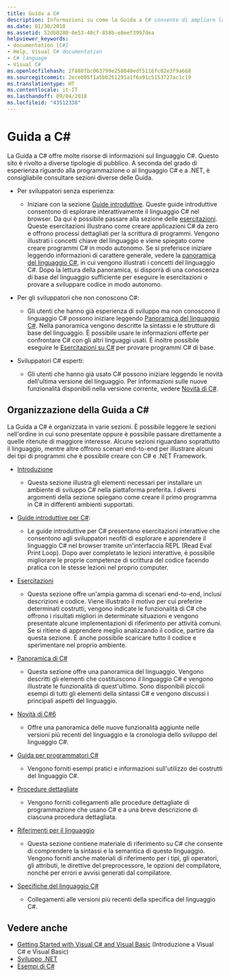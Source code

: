 ```yaml
---
title: Guida a C#
description: Informazioni su come la Guida a C# consente di ampliare la propria conoscenza del linguaggio C# agli sviluppatori sia nuovi che esperti.
ms.date: 01/30/2018
ms.assetid: 52db8280-0e53-40cf-858b-e8eef3997dea
helpviewer_keywords:
- documentation [C#]
- Help, Visual C# documentation
- C# language
- Visual C#
ms.openlocfilehash: 2f888fbc063799e258040edf5116fc02e3f9a668
ms.sourcegitcommit: 2eceb05f1a5bb261291a1f6a91c5153727ac1c19
ms.translationtype: HT
ms.contentlocale: it-IT
ms.lasthandoff: 09/04/2018
ms.locfileid: "43512338"
---
```

# <a name="c-guide"></a>Guida a C#

La Guida a C# offre molte risorse di informazioni sul linguaggio C#. Questo sito è rivolto a diverse tipologie di pubblico. A seconda del grado di esperienza riguardo alla programmazione o al linguaggio C# e a .NET, è consigliabile consultare sezioni diverse delle Guida.

* Per sviluppatori senza esperienza:
  * Iniziare con la sezione [Guide introduttive](quick-starts/index.md). Queste guide introduttive consentono di esplorare interattivamente il linguaggio C# nel browser. Da qui è possibile passare alla sezione delle [esercitazioni](tutorials/index.md). Queste esercitazioni illustrano come creare applicazioni C# da zero e offrono processi dettagliati per la scrittura di programmi. Vengono illustrati i concetti chiave del linguaggio e viene spiegato come creare programmi C# in modo autonomo. Se si preferisce iniziare leggendo informazioni di carattere generale, vedere la [panoramica del linguaggio C#](tour-of-csharp/index.md), in cui vengono illustrati i concetti del linguaggio C#. Dopo la lettura della panoramica, si disporrà di una conoscenza di base del linguaggio sufficiente per eseguire le esercitazioni o provare a sviluppare codice in modo autonomo.

* Per gli sviluppatori che non conoscono C#:
  * Gli utenti che hanno già esperienza di sviluppo ma non conoscono il linguaggio C# possono iniziare leggendo [Panoramica del linguaggio C#](tour-of-csharp/index.md). Nella panoramica vengono descritte la sintassi e le strutture di base del linguaggio. È possibile usare le informazioni offerte per confrontare C# con gli altri linguaggi usati. È inoltre possibile eseguire le [Esercitazioni su C#](tutorials/index.md) per provare programmi C# di base.

* Sviluppatori C# esperti:
  * Gli utenti che hanno già usato C# possono iniziare leggendo le novità dell'ultima versione del linguaggio. Per informazioni sulle nuove funzionalità disponibili nella versione corrente, vedere [Novità di C#](whats-new/index.md).

## <a name="how-the-c-guide-is-organized"></a>Organizzazione della Guida a C#

La Guida a C# è organizzata in varie sezioni. È possibile leggere le sezioni nell'ordine in cui sono presentate oppure è possibile passare direttamente a quelle ritenute di maggiore interesse. Alcune sezioni riguardano soprattutto il linguaggio, mentre altre offrono scenari end-to-end per illustrare alcuni dei tipi di programmi che è possibile creare con C# e .NET Framework.

* [Introduzione](getting-started/index.md)
  * Questa sezione illustra gli elementi necessari per installare un ambiente di sviluppo C# nella piattaforma preferita. I diversi argomenti della sezione spiegano come creare il primo programma in C# in differenti ambienti supportati.

* [Guide introduttive per C#](quick-starts/index.md):
  * Le guide introduttive per C# presentano esercitazioni interattive che consentono agli sviluppatori neofiti di esplorare e apprendere il linguaggio C# nel browser tramite un'interfaccia REPL (Read Eval Print Loop). Dopo aver completato le lezioni interattive, è possibile migliorare le proprie competenze di scrittura del codice facendo pratica con le stesse lezioni nel proprio computer.

* [Esercitazioni](tutorials/index.md)
  * Questa sezione offre un'ampia gamma di scenari end-to-end, inclusi descrizioni e codice. Viene illustrato il motivo per cui preferire determinati costrutti, vengono indicate le funzionalità di C# che offrono i risultati migliori in determinate situazioni e vengono presentate alcune implementazioni di riferimento per attività comuni. Se si ritiene di apprendere meglio analizzando il codice, partire da questa sezione. È anche possibile scaricare tutto il codice e sperimentare nel proprio ambiente.

* [Panoramica di C#](tour-of-csharp/index.md)
  * Questa sezione offre una panoramica del linguaggio. Vengono descritti gli elementi che costituiscono il linguaggio C# e vengono illustrate le funzionalità di quest'ultimo. Sono disponibili piccoli esempi di tutti gli elementi della sintassi C# e vengono discussi i principali aspetti del linguaggio.

* [Novità di C#6](whats-new/index.md)
  * Offre una panoramica delle nuove funzionalità aggiunte nelle versioni più recenti del linguaggio e la cronologia dello sviluppo del linguaggio C#.

<!--
* [.NET Compiler Platform SDK](roslyn-sdk/index.md)
  * The .NET Compiler Platform SDK enables you to write components that analyze code, and suggest or make improvements to that code. In this section, you'll learn how the APIs are organized, and how you can create code that enables rules and practices for your team. You'll also see samples, end-to-end scenarios, and links to other libraries with more examples using these APIs.
-->

* [Guida per programmatori C#](../csharp/programming-guide/index.md)
  * Vengono forniti esempi pratici e informazioni sull'utilizzo dei costrutti del linguaggio C#.

* [Procedure dettagliate](../csharp/walkthroughs.md)
  * Vengono forniti collegamenti alle procedure dettagliate di programmazione che usano C# e a una breve descrizione di ciascuna procedura dettagliata.

* [Riferimenti per il linguaggio](language-reference/index.md)
  * Questa sezione contiene materiale di riferimento su C# che consente di comprendere la sintassi e la semantica di questo linguaggio. Vengono forniti anche materiali di riferimento per i tipi, gli operatori, gli attributi, le direttive del preprocessore, le opzioni del compilatore, nonché per errori e avvisi generati dal compilatore.

* [Specifiche del linguaggio C#](../csharp/language-reference/language-specification/index.md)
  * Collegamenti alle versioni più recenti della specifica del linguaggio C#.

## <a name="see-also"></a>Vedere anche

* [Getting Started with Visual C# and Visual Basic](/visualstudio/ide/getting-started-with-visual-csharp-and-visual-basic) (Introduzione a Visual C# e Visual Basic)  
* [Sviluppo .NET](https://msdn.microsoft.com/library/ff361664)  
* [Esempi di C#](https://code.msdn.microsoft.com/site/search?f%5B0%5D.Type=ProgrammingLanguage&f%5B0%5D.Value=C%23&f%5B0%5D.Text=C%23)  
